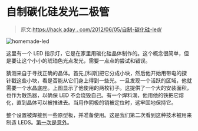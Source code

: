# 自制碳化硅发光二极管

> 原文:[https://hack aday . com/2012/06/05/自制-碳化硅-led/](https://hackaday.com/2012/06/05/homemade-silicon-carbide-led/)

![](../Images/695ac72d1b1ea84a7adef0f6307cc9a6.png "homemade-led")

这里有一个 LED 指示灯，它是在家里用碳化硅晶体制作的。这个概念很简单，但是要让这个小小的琥珀色光点发光，需要一点点的尝试和错误。

猜测来自于寻找正确的晶体。首先,[科斯]把它分成小块，然后他开始用带电的探针戳这些小块，看是否能从它们身上得到一些光。一旦发现一个活跃的区域，他就需要一个水晶底座。上图显示了他使用的两枚钉子。这提供了一个大的安装面积，也作为散热器，以确保 LED 不会烧毁自己。有一个焊料滴，他用他的铁把它熔化，直到晶体可以被推进去。当用作阴极的销被定位时，这牢固地保持它。

整个设置被焊接到一些原型板，并准备使用。这是我们第二次看到这种技术被用来制造 LEDS。[第一次是意外](http://hackaday.com/2010/12/28/accidental-led-fabrication/)。